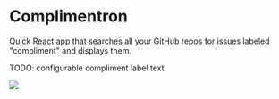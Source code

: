 # Complimentron

Quick React app that searches all your GitHub repos for issues labeled "compliment" and displays them.

TODO: configurable compliment label text

![](https://user-images.githubusercontent.com/9408641/72635142-0577e100-3954-11ea-8d9d-c6d46a7b4a5f.png)
